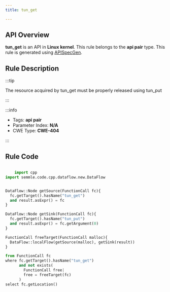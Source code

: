 ```yaml
---
title: tun_get

---
```



## API Overview
**tun_get** is an API in **Linux kernel**. This rule belongs to the **api pair** type. This rule is generated using [APISpecGen](../../tools/APISpecGen).
## Rule Description

:::tip

The resource acquired by tun_get must be properly released using tun_put

:::

:::info

- Tags: **api pair**
- Parameter Index: **N/A**
- CWE Type: **CWE-404**

:::

## Rule Code
```python

    import cpp
import semmle.code.cpp.dataflow.new.DataFlow


DataFlow::Node getSource(FunctionCall fc){
  fc.getTarget().hasName("tun_get")
  and result.asExpr() = fc
}

DataFlow::Node getSink(FunctionCall fc){
  fc.getTarget().hasName("tun_put")
  and result.asExpr() = fc.getArgument(0)
}

FunctionCall freeTarget(FunctionCall malloc){
  DataFlow::localFlow(getSource(malloc), getSink(result))
}

from FunctionCall fc
where fc.getTarget().hasName("tun_get")
      and not exists(
        FunctionCall free| 
        free = freeTarget(fc)
      )
select fc.getLocation()

    
```